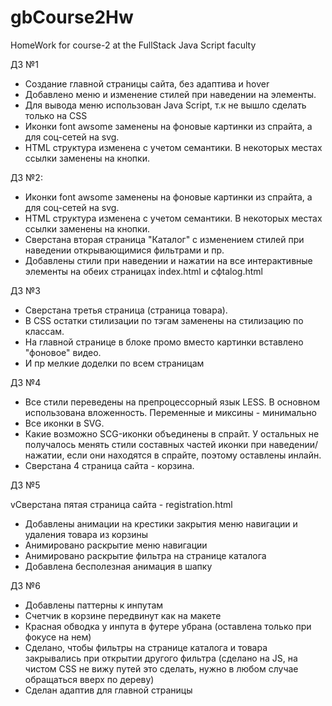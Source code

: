 # gbCourse2Hw
HomeWork for course-2 at the FullStack Java Script faculty

ДЗ №1

- Создание главной страницы сайта, без адаптива и hover
- Добавлено меню и изменение стилей при наведении на элементы.
- Для вывода меню использован Java Script, т.к не вышло сделать только на CSS
- Иконки font awsome заменены на фоновые картинки из спрайта, а для соц-сетей на svg.
- HTML структура изменена с учетом семантики. В некоторых местах ссылки заменены на кнопки.

ДЗ №2:

- Иконки font awsome заменены на фоновые картинки из спрайта, а для соц-сетей на svg.
- HTML структура изменена с учетом семантики. В некоторых местах ссылки заменены на кнопки.
- Сверстана вторая страница "Каталог" с изменением стилей при наведении открывающимися фильтрами и пр.
- Добавлены стили при наведении и нажатии на все интерактивные элементы на обеих страницах index.html и cфtalog.html

ДЗ №3

- Сверстана третья страница (страница товара).
- В CSS остатки стилизации по тэгам заменены на стилизацию по классам.
- На главной странице в блоке промо вместо картинки вставлено "фоновое" видео.
- И пр мелкие доделки по всем страницам

ДЗ №4

- Все стили переведены на препроцессорный язык LESS. В основном использована вложенность. Переменные и миксины - минимально
- Все иконки в SVG.
- Какие возможно SCG-иконки объединены в спрайт. У остальных не получалось менять стили составных частей иконки при наведении/нажатии, если они находятся в спрайте, поэтому оставлены инлайн.
- Сверстана 4 страница сайта - корзина.

ДЗ №5

vСверстана пятая страница сайта - registration.html
- Добавлены анимации на крестики закрытия меню навигации и удаления товара из корзины
- Анимировано раскрытие меню навигации
- Анимировано раскрытие фильтра на странице каталога
- Добавлена бесполезная анимация в шапку

ДЗ №6

- Добавлены паттерны к инпутам
- Счетчик в корзине передвинут как на макете
- Красная обводка у инпута в футере убрана (оставлена только при фокусе на нем)
- Сделано, чтобы фильтры на странице каталога и товара закрывались при открытии другого фильтра (сделано на JS, на чистом CSS не вижу путей это сделать, нужно в любом случае обращаться вверх по дереву)
- Сделан адаптив для главной страницы
